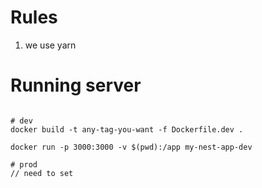 # Rules
1. we use yarn

# Running server
```

# dev
docker build -t any-tag-you-want -f Dockerfile.dev . 

docker run -p 3000:3000 -v $(pwd):/app my-nest-app-dev 

# prod
// need to set 
```